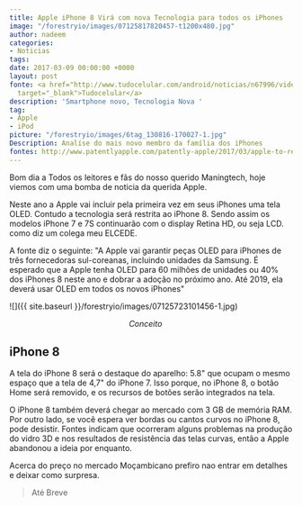 ```yaml
---
title: Apple iPhone 8 Virá com nova Tecnologia para todos os iPhones
image: "/forestryio/images/07125817820457-t1200x480.jpg"
author: nadeem
categories:
- Noticias
tags: 
date: 2017-03-09 00:00:00 +0000
layout: post
fonte: <a href="http://www.tudocelular.com/android/noticias/n67996/videochamadas-no-android-via-booyah-app.html"
  target="_blank">Tudocelular</a>
description: 'Smartphone novo, Tecnologia Nova '
tag:
- Apple
- iPod
picture: "/forestryio/images/6tag_130816-170027-1.jpg"
Description: Analíse do mais novo membro da família dos iPhones
fontes: http://www.patentlyapple.com/patently-apple/2017/03/apple-to-reportedly-use-3-korean-flexible-printed-circuit-board-suppliers-for-iphone-8-and-shift-all-iphones-to-oled-in-2019.html
---
```

Bom dia a Todos os leitores e fãs do nosso querido Maningtech, hoje viemos com uma bomba de noticia da querida Apple.

Neste ano a Apple vai incluir pela primeira vez em seus iPhones uma tela OLED. Contudo a tecnologia será restrita ao iPhone 8\. Sendo assim os modelos iPhone 7 e 7S continuarão com o display Retina HD, ou seja LCD. como diz um colega meu ELCEDE.

A fonte diz o seguinte: "A Apple vai garantir peças OLED para iPhones de três fornecedoras sul-coreanas, incluindo unidades da Samsung. É esperado que a Apple tenha OLED para 60 milhões de unidades ou 40% dos iPhones 8 neste ano e dobrar a adoção no próximo ano. Até 2019, ela deverá usar OLED em todos os novos iPhones"

![]({{ site.baseurl }}/forestryio/images/07125723101456-1.jpg)

                                                      _Conceito_

## **iPhone 8**

A tela do iPhone 8 será o destaque do aparelho: 5.8" que ocupam o mesmo espaço que a tela de 4,7" do iPhone 7\. Isso porque, no iPhone 8, o botão Home será removido, e os recursos de botões serão integrados na tela.

O iPhone 8 também deverá chegar ao mercado com 3 GB de memória RAM. Por outro lado, se você espera ver bordas ou cantos curvos no iPhone 8, pode desistir. Fontes indicam que ocorreram alguns problemas na produção do vidro 3D e nos resultados de resistência das telas curvas, então a Apple abandonou a ideia por enquanto.  

Acerca do preço no mercado Moçambicano prefiro nao entrar em detalhes e deixar como surpresa.

> Até Breve
